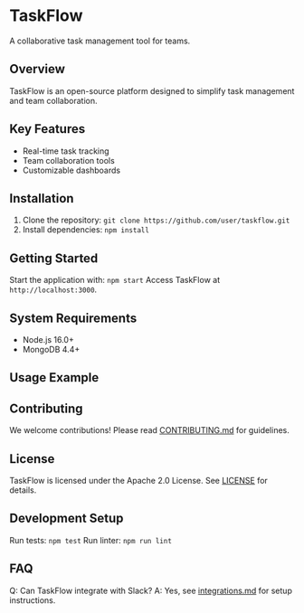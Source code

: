 # TaskFlow
A collaborative task management tool for teams.
## Overview
TaskFlow is an open-source platform designed to simplify task management and team collaboration.
## Key Features
- Real-time task tracking
- Team collaboration tools
- Customizable dashboards
## Installation
1. Clone the repository: `git clone https://github.com/user/taskflow.git`
2. Install dependencies: `npm install`
## Getting Started
Start the application with: `npm start`
Access TaskFlow at `http://localhost:3000`.
## System Requirements
- Node.js 16.0+
- MongoDB 4.4+
## Usage Example

## Contributing
We welcome contributions! Please read [CONTRIBUTING.md](CONTRIBUTING.md) for guidelines.
## License
TaskFlow is licensed under the Apache 2.0 License. See [LICENSE](LICENSE) for details.
## Development Setup
Run tests: `npm test`
Run linter: `npm run lint`
## FAQ
Q: Can TaskFlow integrate with Slack?
A: Yes, see [integrations.md](docs/integrations.md) for setup instructions.
